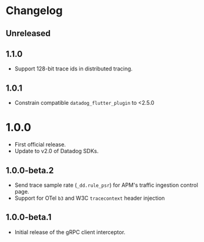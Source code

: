 # Changelog

## Unreleased



## 1.1.0

* Support 128-bit trace ids in distributed tracing.

## 1.0.1

* Constrain compatible `datadog_flutter_plugin` to <2.5.0

# 1.0.0

* First official release.
* Update to v2.0 of Datadog SDKs.

## 1.0.0-beta.2

* Send trace sample rate (`_dd.rule_psr`) for APM's traffic ingestion control page.
* Support for OTel `b3` and W3C `tracecontext` header injection

## 1.0.0-beta.1

* Initial release of the gRPC client interceptor.
